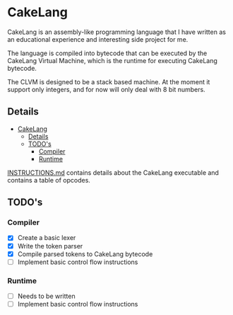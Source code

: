 # CakeLang

CakeLang is an assembly-like programming language that I have written as an educational experience and interesting side project for me.

The language is compiled into bytecode that can be executed by the CakeLang Virtual Machine, which is the runtime for executing CakeLang bytecode.

The CLVM is designed to be a stack based machine. At the moment it support only integers, and for now will only deal with 8 bit numbers.

## Details

- [CakeLang](#cakelang)
  - [Details](#details)
  - [TODO's](#todos)
    - [Compiler](#compiler)
    - [Runtime](#runtime)

[INSTRUCTIONS.md](INSTRUCTIONS.md) contains details about the CakeLang executable and contains a table of opcodes.

## TODO's

### Compiler

- [x] Create a basic lexer
- [x] Write the token parser
- [x] Compile parsed tokens to CakeLang bytecode
- [ ] Implement basic control flow instructions

### Runtime

- [ ] Needs to be written
- [ ] Implement basic control flow instructions
